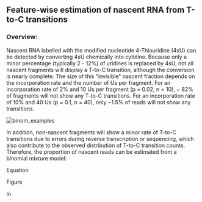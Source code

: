 ## Feature-wise estimation of nascent RNA from T-to-C transitions

### Overview:
Nascent RNA labelled with the modified nucleotide 4-Thiouridine (4sU) can be detected by converting 4sU chemically into cytidine. Because only a minor percentage (typically 2 - 12%) of uridines is replaced by 4sU, not all nascent fragments will display a T-to-C transition, although the conversion is nearly complete. The size of this "invisible" nascent fraction depends on the incorporation rate and the number of Us per fragment. For an incorporation rate of 2% and 10 Us per fragment (p = 0.02, n = 10), ~ 82% of fragments will not show any T-to-C transitions. For an incorporation rate of 10% and 40 Us (p = 0.1, n = 40), only ~1.5% of reads will not show any transitions.

![binom_examples](https://user-images.githubusercontent.com/37538623/234312680-53e2f763-d91b-424a-a462-334865e690f7.png)

In addition, non-nascent fragments will show a minor rate of T-to-C transitions due to errors during reverse transcription or sequencing, which also contribute to the observed distribution of T-to-C transition counts. Therefore, the proportion of nascent reads can be estimated from a binomial mixture model:

Equation

Figure

In <Title of mansucript> (ref.), we estimated these parameters separately for intronic and spliced fragments as well as for regulatory groups of genes.  

## Steps
> Alignment to the genome using STAR (ref)
> Identification of SNPs (from an external set of sequences; theoretically, this can be achieved from the same data, because SNPs should lead to a much higher T-to-C transition rate than 4sU incorporation)
> Removal of reads that overlap putative SNPs
> Identification and annotation of intronic and exon-exon junction reads with featureCounts (ref)
> Feature-wise counting of T-to-C transitions (i.e. at the gene-level)
> Estimation of parameters (transition probability and proportion of nascent reads, background transition rate within non-nascent reads) for groups of genes using non-linear regression in R 

## Tools
In <Title of mansucript> (ref.), we used the following tools:
> STAR v2.5.3a
> samtools v???
> featureCounts v???
> R v4.0.5
